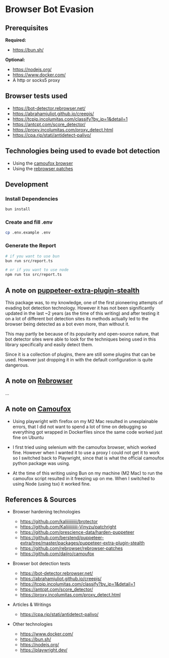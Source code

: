 # Browser Bot Evasion

## Prerequisites

**Required:**
- https://bun.sh/

**Optional:**
- https://nodejs.org/
- https://www.docker.com/
- A http or socks5 proxy

## Browser tests used

- https://bot-detector.rebrowser.net/
- https://abrahamjuliot.github.io/creepjs/
- https://tcpip.incolumitas.com/classify?by_ip=1&detail=1
- https://antcpt.com/score_detector/
- https://proxy.incolumitas.com/proxy_detect.html
- https://cpa.rip/stati/antidetect-palivo/

## Technologies being used to evade bot detection

- Using the [camoufox browser](https://github.com/daijro/camoufox)
- Using the [rebrowser patches](https://github.com/rebrowser/rebrowser-patches)

## Development

### Install Dependencies
```bash
bun install
```

### Create and fill .env

```bash
cp .env.example .env
```

### Generate the Report
```bash
# if you want to use bun
bun run src/report.ts

# or if you want to use node
npm run tsx src/report.ts
```

## A note on [puppeteer-extra-plugin-stealth](https://github.com/berstend/puppeteer-extra/tree/master/packages/puppeteer-extra-plugin-stealth)

This package was, to my knowledge, one of the first pioneering attempts of evading bot
detection technology. However it has not been significantly updated in the last ~2 years
(as the time of this writing) and after testing it on a lot of different bot detection
sites its methods actually led to the browser being detected as a bot even more, than without it.

This may partly be because of its popularity and open-source nature, that bot detector sites
were able to look for the techniques being used in this library specifically and easily
detect them.

Since it is a collection of plugins, there are still some plugins that can be used.
However just dropping it in with the default configuration is quite dangerous.

## A note on [Rebrowser](https://github.com/rebrowser/rebrowser-patches)

...

## A note on [Camoufox](https://github.com/daijro/camoufox)

- Using playwright with firefox on my M2 Mac resulted in unexplainable errors,
that I did not want to spend a lot of time on debugging so everything got wrapped in
  Dockerfiles since the same code worked just fine on Ubuntu

- I first tried using selenium with the camoufox browser, which worked fine.
However when I wanted it to use a proxy I could not get it to work so I switched back
to Playwright, since that is what the official camoufox python package was using.

- At the time of this writing using Bun on my machine (M2 Mac) to run the camoufox script
resulted in it freezing up on me. When I switched to using Node (using tsx) it worked fine.

## References & Sources
- Browser hardening technologies
  * https://github.com/kaliiiiiiiiii/brotector
  * https://github.com/Kaliiiiiiiiii-Vinyzu/patchright
  * https://github.com/prescience-data/harden-puppeteer
  * https://github.com/berstend/puppeteer-extra/tree/master/packages/puppeteer-extra-plugin-stealth
  * https://github.com/rebrowser/rebrowser-patches
  * https://github.com/daijro/camoufox

- Browser bot detection tests
  * https://bot-detector.rebrowser.net/
  * https://abrahamjuliot.github.io/creepjs/
  * https://tcpip.incolumitas.com/classify?by_ip=1&detail=1
  * https://antcpt.com/score_detector/
  * https://proxy.incolumitas.com/proxy_detect.html

- Articles & Writings
  * https://cpa.rip/stati/antidetect-palivo/

- Other technologies
  * https://www.docker.com/
  * https://bun.sh/
  * https://nodejs.org/
  * https://playwright.dev/
